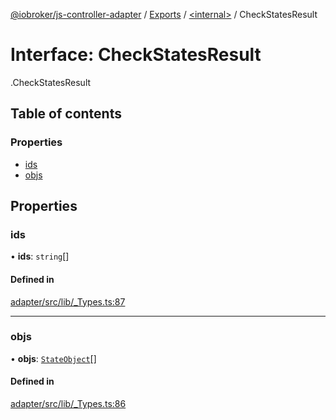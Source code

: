 [@iobroker/js-controller-adapter](../README.md) / [Exports](../modules.md) / [<internal\>](../modules/internal_.md) / CheckStatesResult

# Interface: CheckStatesResult

[<internal>](../modules/internal_.md).CheckStatesResult

## Table of contents

### Properties

- [ids](internal_.CheckStatesResult.md#ids)
- [objs](internal_.CheckStatesResult.md#objs)

## Properties

### ids

• **ids**: `string`[]

#### Defined in

[adapter/src/lib/_Types.ts:87](https://github.com/ioBroker/ioBroker.js-controller/blob/5a12d69c/packages/adapter/src/lib/_Types.ts#L87)

___

### objs

• **objs**: [`StateObject`](internal_.StateObject.md)[]

#### Defined in

[adapter/src/lib/_Types.ts:86](https://github.com/ioBroker/ioBroker.js-controller/blob/5a12d69c/packages/adapter/src/lib/_Types.ts#L86)

